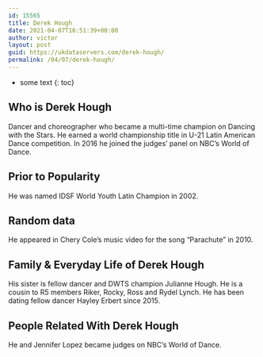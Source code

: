 ```yaml
---
id: 15565
title: Derek Hough
date: 2021-04-07T16:51:39+00:00
author: victor
layout: post
guid: https://ukdataservers.com/derek-hough/
permalink: /04/07/derek-hough/
---
```


* some text
{: toc}


## Who is Derek Hough



Dancer and choreographer who became a multi-time champion on Dancing with the Stars. He earned a world championship title in U-21 Latin American Dance competition. In 2016 he joined the judges&#8217; panel on NBC&#8217;s World of Dance.

                
                
                
## Prior to Popularity



He was named IDSF World Youth Latin Champion in 2002. 

                
                
                
## Random data



He appeared in Chery Cole&#8217;s music video for the song &#8220;Parachute&#8221; in 2010. 

                
                
                
## Family & Everyday Life of Derek Hough



His sister is fellow dancer and DWTS champion Julianne Hough. He is a cousin to R5 members Riker, Rocky, Ross and Rydel Lynch. He has been dating fellow dancer Hayley Erbert since 2015.

                
                
                
## People Related With Derek Hough



He and Jennifer Lopez became judges on NBC&#8217;s World of Dance.

                
              
            
          
          
          
